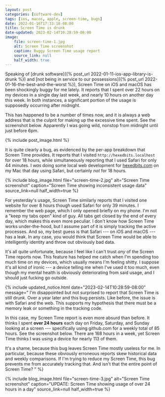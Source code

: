 ```yaml
---
layout: post
categories: [software-dev]
tags: [ios, macos, apple, screen-time, bugs]
date: 2022-01-16T17:33:18-08:00
title: Screen Time is drunk
date-updated: 2023-02-14T10:28:59-08:00
image:
    file: screen-time-1.jpg
    alt: Screen Time screenshot
    caption: Buggy Screen Time usage report
    source_link: null
    half_width: true
---
```


Speaking of [drunk software]({% post_url 2022-01-11-ios-app-library-is-drunk %}) and [not being in service to our possessions]({% post_url 2022-01-16-the-best-and-the-worst %}), Screen Time on iOS and macOS has been shockingly buggy for me lately. It reports that I spent over 22 hours on my devices in a single day last week, and nearly 10 hours on another day this week. In both instances, a significant portion of the usage is supposedly occurring after midnight.

<!--excerpt-->

This has happened to be a number of times now, and it is always a web address that is the culprit for making up the excessive time spent. See the screenshot below. Apparently I was going wild, nonstop from midnight until just before 6pm.

{% include post_image.html %}

It is quite clearly a bug, as evidenced by the per-app breakdown that Screen Time provides. It reports that I visited `http://hexedbits.localhost` for over 18 hours, while simultaneously reporting that I used Safari for only 44 minutes. I _was_ doing some local web development for [hexedbits.com](https://hexedbits.com) on my Mac that day using Safari, but certainly _not_ for 18 hours.

{% include blog_image.html
    file="screen-time-2.jpg"
    alt="Screen Time screenshot"
    caption="Screen Time showing inconsistent usage data"
    source_link=null
    half_width=true
%}

For yesterday's usage, Screen Time similarly reports that I visited one website for over 8 hours though used Safari for only 39 minutes. I remember the web page, which I only opened briefly on my phone. I'm not a "keep my tabs open" kind of guy. All tabs get closed by the end of every day, which makes this even more peculiar. I don't know how Screen Time works under-the-hood, but I assume part of it is simply tracking the active processes. And so, my best guess is that Safari --- on iOS and macOS --- has a leak. In any case, you would think that Screen Time would be able to intelligently identity and throw out obviously bad data.

It's all quite unfortunate, because I feel like I can't trust _any_ of the Screen Time reports now. This feature has helped me catch when I'm spending too much time on my devices, which usually means I'm feeling shitty. I suppose it's all kind of ironic --- a device telling me when I've used it too much, even though my mental health is obviously deteriorating from said usage, and I should just fucking go outside.

{% include updated_notice.html
date="2023-02-14T10:28:59-08:00"
message="
I'm disappointed but not surprised to report that Screen Time is still drunk. Over a year later and this bug persists. Like before, the issue is with Safari and the web. This supports my hypothesis that there must be a memory leak or something in the tracking code.

In this case, my Screen Time report is even more absurd than before. It thinks I spent **over 24 hours** each day on Friday, Saturday, and Sunday looking at a screen --- specifically using github.com for a weekly total of 85 hours. See the screenshot below. There are 168 hours in a week, yet Screen Time thinks I was using a device for nearly 113 of them.

It's a shame, because this bug leaves Screen Time mostly useless for me. In particular, because these obviously erroneous reports skew historical data and weekly comparisons. If I'm trying to reduce my Screen Time, this bug prevents me from accurately tracking that. And isn't that the entire point of Screen Time?
" %}

{% include blog_image.html
    file="screen-time-3.jpg"
    alt="Screen Time screenshot"
    caption="UPDATE: Screen Time showing usage of over 24 hours in a day"
    source_link=null
    half_width=true
%}
